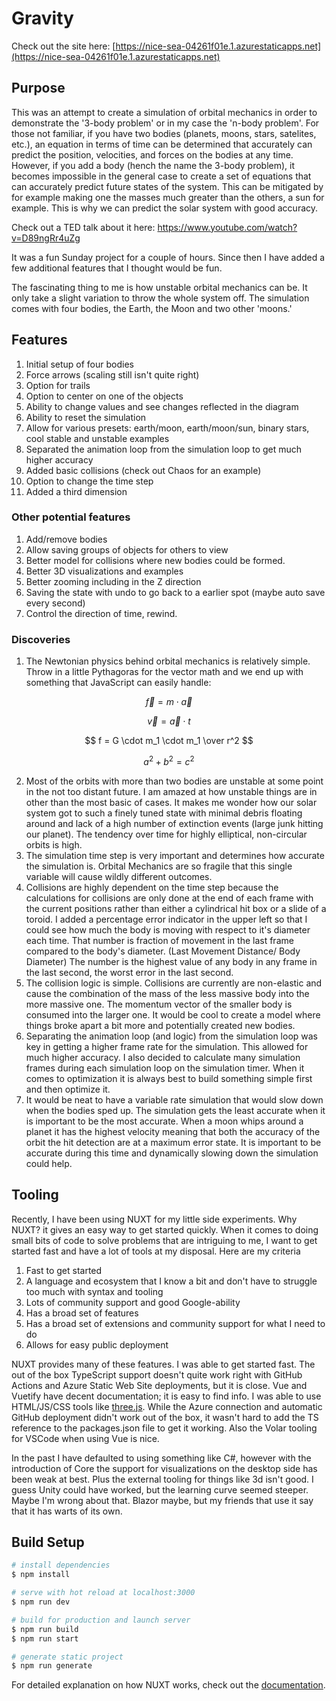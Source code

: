 # Gravity

Check out the site here: [https://nice-sea-04261f01e.1.azurestaticapps.net](https://nice-sea-04261f01e.1.azurestaticapps.net)

## Purpose

This was an attempt to create a simulation of orbital mechanics in order to demonstrate the '3-body problem' or in my case the 'n-body problem'. For those not familiar, if you have two bodies (planets, moons, stars, satelites, etc.), an equation in terms of time can be determined that accurately can predict the position, velocities, and forces on the bodies at any time. However, if you add a body (hench the name the 3-body problem), it becomes impossible in the general case to create a set of equations that can accurately predict future states of the system. This can be mitigated by for example making one the masses much greater than the others, a sun for example. This is why we can predict the solar system with good accuracy.

Check out a TED talk about it here: https://www.youtube.com/watch?v=D89ngRr4uZg

It was a fun Sunday project for a couple of hours. Since then I have added a few additional features that I thought would be fun.

The fascinating thing to me is how unstable orbital mechanics can be. It only take a slight variation to throw the whole system off. The simulation comes with four bodies, the Earth, the Moon and two other 'moons.'

## Features

1. Initial setup of four bodies
2. Force arrows (scaling still isn't quite right)
3. Option for trails
4. Option to center on one of the objects
5. Ability to change values and see changes reflected in the diagram
6. Ability to reset the simulation
7. Allow for various presets: earth/moon, earth/moon/sun, binary stars, cool stable and unstable examples
8. Separated the animation loop from the simulation loop to get much higher accuracy
9. Added basic collisions (check out Chaos for an example)
10. Option to change the time step
11. Added a third dimension

### Other potential features

1. Add/remove bodies
2. Allow saving groups of objects for others to view
3. Better model for collisions where new bodies could be formed.
4. Better 3D visualizations and examples
5. Better zooming including in the Z direction
6. Saving the state with undo to go back to a earlier spot (maybe auto save every second)
7. Control the direction of time, rewind.

### Discoveries

1. The Newtonian physics behind orbital mechanics is relatively simple. Throw in a little Pythagoras for the vector math and we end up with something that JavaScript can easily handle:

$$ \vec f=m \cdot \vec a $$

$$ \vec v= \vec a \cdot t $$

$$ f = G \cdot m_1 \cdot m_1 \over r^2 $$

$$ a^2+b^2=c^2 $$

2. Most of the orbits with more than two bodies are unstable at some point in the not too distant future. I am amazed at how unstable things are in other than the most basic of cases. It makes me wonder how our solar system got to such a finely tuned state with minimal debris floating around and lack of a high number of extinction events (large junk hitting our planet). The tendency over time for highly elliptical, non-circular orbits is high.
3. The simulation time step is very important and determines how accurate the simulation is. Orbital Mechanics are so fragile that this single variable will cause wildly different outcomes.
4. Collisions are highly dependent on the time step because the calculations for collisions are only done at the end of each frame with the current positions rather than either a cylindrical hit box or a slide of a toroid. I added a percentage error indicator in the upper left so that I could see how much the body is moving with respect to it's diameter each time. That number is fraction of movement in the last frame compared to the body's diameter. (Last Movement Distance/ Body Diameter) The number is the highest value of any body in any frame in the last second, the worst error in the last second.
5. The collision logic is simple. Collisions are currently are non-elastic and cause the combination of the mass of the less massive body into the more massive one. The momentum vector of the smaller body is consumed into the larger one. It would be cool to create a model where things broke apart a bit more and potentially created new bodies.
6. Separating the animation loop (and logic) from the simulation loop was key in getting a higher frame rate for the simulation. This allowed for much higher accuracy. I also decided to calculate many simulation frames during each simulation loop on the simulation timer. When it comes to optimization it is always best to build something simple first and then optimize it.
7. It would be neat to have a variable rate simulation that would slow down when the bodies sped up. The simulation gets the least accurate when it is important to be the most accurate. When a moon whips around a planet it has the highest velocity meaning that both the accuracy of the orbit the hit detection are at a maximum error state. It is important to be accurate during this time and dynamically slowing down the simulation could help.

## Tooling

Recently, I have been using NUXT for my little side experiments. Why NUXT? it gives an easy way to get started quickly. When it comes to doing small bits of code to solve problems that are intriguing to me, I want to get started fast and have a lot of tools at my disposal. Here are my criteria

1. Fast to get started
2. A language and ecosystem that I know a bit and don't have to struggle too much with syntax and tooling
3. Lots of community support and good Google-ability
4. Has a broad set of features
5. Has a broad set of extensions and community support for what I need to do
6. Allows for easy public deployment

NUXT provides many of these features. I was able to get started fast. The out of the box TypeScript support doesn't quite work right with GitHub Actions and Azure Static Web Site deployments, but it is close. Vue and Vuetify have decent documentation; it is easy to find info. I was able to use HTML/JS/CSS tools like [three.js](https://threejs.org/). While the Azure connection and automatic GitHub deployment didn't work out of the box, it wasn't hard to add the TS reference to the packages.json file to get it working. Also the Volar tooling for VSCode when using Vue is nice.

In the past I have defaulted to using something like C#, however with the introduction of Core the support for visualizations on the desktop side has been weak at best. Plus the external tooling for things like 3d isn't good. I guess Unity could have worked, but the learning curve seemed steeper. Maybe I'm wrong about that. Blazor maybe, but my friends that use it say that it has warts of its own.

## Build Setup

```bash
# install dependencies
$ npm install

# serve with hot reload at localhost:3000
$ npm run dev

# build for production and launch server
$ npm run build
$ npm run start

# generate static project
$ npm run generate
```

For detailed explanation on how NUXT works, check out the [documentation](https://nuxtjs.org).
